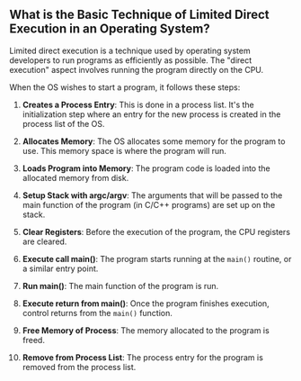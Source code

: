 ## What is the Basic Technique of Limited Direct Execution in an Operating System?

Limited direct execution is a technique used by operating system developers to run programs as efficiently as possible. The "direct execution" aspect involves running the program directly on the CPU.

When the OS wishes to start a program, it follows these steps:

1. **Creates a Process Entry**: This is done in a process list. It's the initialization step where an entry for the new process is created in the process list of the OS.

2. **Allocates Memory**: The OS allocates some memory for the program to use. This memory space is where the program will run.

3. **Loads Program into Memory**: The program code is loaded into the allocated memory from disk.

4. **Setup Stack with argc/argv**: The arguments that will be passed to the main function of the program (in C/C++ programs) are set up on the stack.

5. **Clear Registers**: Before the execution of the program, the CPU registers are cleared.

6. **Execute call main()**: The program starts running at the `main()` routine, or a similar entry point.

7. **Run main()**: The main function of the program is run.

8. **Execute return from main()**: Once the program finishes execution, control returns from the `main()` function.

9. **Free Memory of Process**: The memory allocated to the program is freed.

10. **Remove from Process List**: The process entry for the program is removed from the process list.
